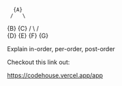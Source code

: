 


      {A}
     /   \
  {B}     {C}
  / \     /  \
{D} {E} {F}  {G}

Explain in-order, per-order, post-order


Checkout this link out:

https://codehouse.vercel.app/app
